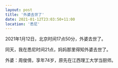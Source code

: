 ```yaml
---
layout: post
title: '外婆去世了'
date: 2021-01-12T23:03:50+11:00
location: '悉尼'
---
```




2021年1月12日，北京时间17点50分，外婆去世了。

同天，我在悉尼时间21点，妈妈那里得知外婆去世了。

外婆：周俊倩，享年74岁，原先在江西理工大学当厨师。